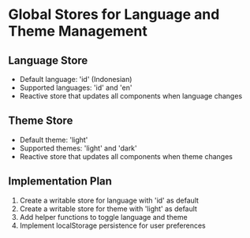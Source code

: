 # Global Stores for Language and Theme Management

## Language Store

- Default language: 'id' (Indonesian)
- Supported languages: 'id' and 'en'
- Reactive store that updates all components when language changes

## Theme Store

- Default theme: 'light'
- Supported themes: 'light' and 'dark'
- Reactive store that updates all components when theme changes

## Implementation Plan

1. Create a writable store for language with 'id' as default
2. Create a writable store for theme with 'light' as default
3. Add helper functions to toggle language and theme
4. Implement localStorage persistence for user preferences
